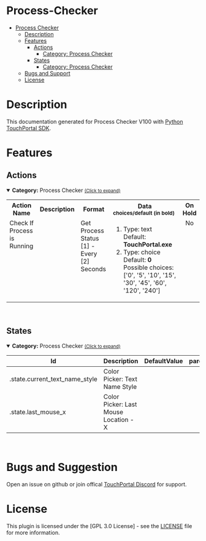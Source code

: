 
# Process-Checker
- [Process Checker](#Process-Checker)
  - [Description](#description)
  - [Features](#Features)
    - [Actions](#actions)
        - [Category: Process Checker](#tp.plugin.process_checker.mainactions)
    - [States](#states)
        - [Category: Process Checker](#tp.plugin.process_checker.mainstates)
  - [Bugs and Support](#bugs-and-suggestion)
  - [License](#license)
  
# Description

This documentation generated for Process Checker V100 with [Python TouchPortal SDK](https://github.com/KillerBOSS2019/TouchPortal-API).
# Features

## Actions
<details open id='tp.plugin.process_checker.mainactions'><summary><b>Category:</b> Process Checker <small><ins>(Click to expand)</ins></small></summary><table>
<tr valign='buttom'><th>Action Name</th><th>Description</th><th>Format</th><th nowrap>Data<br/><div align=left><sub>choices/default (in bold)</th><th>On<br/>Hold</sub></div></th></tr>
<tr valign='top'><td>Check If Process is Running</td><td> </td><td>Get Process Status [1] - Every [2] Seconds</td><td><ol start=1><li>Type: text &nbsp; 
Default: <b>TouchPortal.exe</b></li>
<li>Type: choice &nbsp; 
Default: <b>0</b> Possible choices: ['0', '5', '10', '15', '30', '45', '60', '120', '240']</li>
</ol></td>
<td align=center>No</td>
</tr></table></details>
<br>

## States
<details open id='tp.plugin.process_checker.mainstates'><summary><b>Category:</b> Process Checker <small><ins>(Click to expand)</ins></small></summary>


| Id | Description | DefaultValue | parentGroup |
| --- | --- | --- | --- |
| .state.current_text_name_style | Color Picker: Text Name Style |  |   |
| .state.last_mouse_x | Color Picker: Last Mouse Location - X |  |   |
</details>

<br>

# Bugs and Suggestion
Open an issue on github or join offical [TouchPortal Discord](https://discord.gg/MgxQb8r) for support.


# License
This plugin is licensed under the [GPL 3.0 License] - see the [LICENSE](LICENSE) file for more information.

